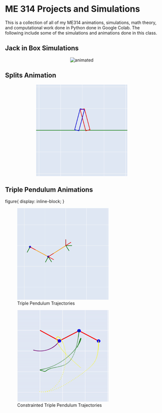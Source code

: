 # ME 314 Projects and Simulations 

This is a collection of all of my ME314 animations, simulations, math theory, and computational work done in Python done in Google Colab. The following include some of the simulations and animations done in this class. 

## Jack in Box Simulations

<p align="center">
  <img src="https://github.com/oscardepp/ME314/blob/main/videos/jackinbox.gif" alt="animated"  width="300" height="300" / >
</p>

## Splits Animation

<p align="center">
  <img src="https://github.com/oscardepp/ME314/blob/main/videos/splitsanimation.gif" alt="animated"  width="300" height="300" / >
</p>

## Triple Pendulum Animations
figure{
    display: inline-block;
}
<figure>
    <img src="https://github.com/oscardepp/ME314/blob/main/videos/triplependulum.gif" alt="animated" width="300" height="300"/>
    <figcaption>Triple Pendulum Trajectories</figcaption>
</figure>
<figure>
    <img src="https://github.com/oscardepp/ME314/blob/main/videos/triplependulumconstraint.gif"
  alt="animated" width="300" height="300"/>
    <figcaption>Constrainted Triple Pendulum Trajectories</figcaption>
</figure>



